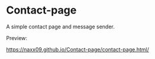 # Contact-page
A simple contact page and message sender.

Preview:

https://naxx09.github.io/Contact-page/contact-page.html/
